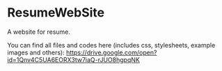 # ResumeWebSite
A website for resume. 

You can find all files and codes here (includes css, stylesheets, example images and others): https://drive.google.com/open?id=1Qnv4C5UA6EORX3tw7iaQ-rJUO8hgpqNK
